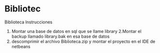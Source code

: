# Bibliotec
Biblioteca
Instrucciones 
1. Montar una base de datos en sql  que se llame library
2.Montar el backup  llamado library.bak en esa base de datos 
3. descomprimir el archivo Biblioteca.zip y  montar el proyecto en el IDE  de netbeans 
